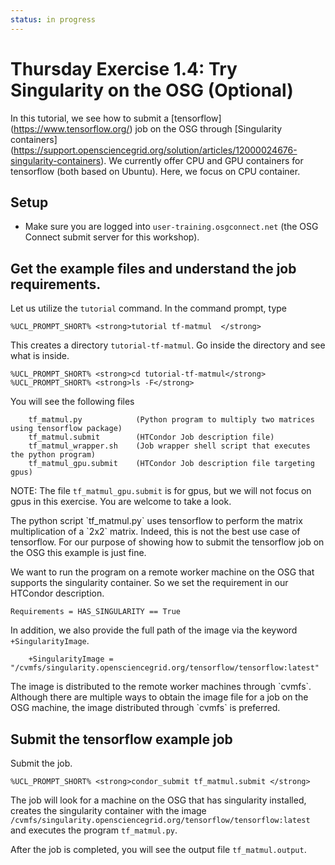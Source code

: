 ```yaml
---
status: in progress
---
```


Thursday Exercise 1.4: Try Singularity on the OSG (Optional)
============================================================


In this tutorial, we see how to submit a \[tensorflow\](<https://www.tensorflow.org/>) job on the OSG through \[Singularity containers\](<https://support.opensciencegrid.org/solution/articles/12000024676-singularity-containers>). We currently offer CPU and GPU containers for tensorflow (both based on Ubuntu). Here, we focus on CPU container.

Setup
-----

-   Make sure you are logged into `user-training.osgconnect.net` (the OSG Connect submit server for this workshop).

Get the example files and understand the job requirements.
----------------------------------------------------------

Let us utilize the `tutorial` command. In the command prompt, type

``` console
%UCL_PROMPT_SHORT% <strong>tutorial tf-matmul  </strong>
```

This creates a directory `tutorial-tf-matmul`. Go inside the directory and see what is inside.

``` console
%UCL_PROMPT_SHORT% <strong>cd tutorial-tf-matmul</strong>
%UCL_PROMPT_SHORT% <strong>ls -F</strong>
```

You will see the following files

``` file
    tf_matmul.py            (Python program to multiply two matrices using tensorflow package)
    tf_matmul.submit        (HTCondor Job description file)
    tf_matmul_wrapper.sh    (Job wrapper shell script that executes the python program)
    tf_matmul_gpu.submit    (HTCondor Job description file targeting gpus)
```

NOTE: The file `tf_matmul_gpu.submit` is for gpus, but we will not focus on gpus in this exercise. You are welcome to take a look.

The python script \`tf\_matmul.py\` uses tensorflow to perform the matrix multiplication of a \`2x2\` matrix. Indeed, this is not the best use case of tensorflow. For our purpose of showing how to submit the tensorflow job on the OSG this example is just fine.

We want to run the program on a remote worker machine on the OSG that supports the singularity container. So we set the requirement in our HTCondor description.

``` console
Requirements = HAS_SINGULARITY == True
```

In addition, we also provide the full path of the image via the keyword `+SingularityImage`.

``` console
    +SingularityImage = "/cvmfs/singularity.opensciencegrid.org/tensorflow/tensorflow:latest"
```

The image is distributed to the remote worker machines through \`cvmfs\`. Although there are multiple ways to obtain the image file for a job on the OSG machine, the image distributed through \`cvmfs\` is preferred.

Submit the tensorflow example job
---------------------------------

Submit the job.

``` console
%UCL_PROMPT_SHORT% <strong>condor_submit tf_matmul.submit </strong>
```

The job will look for a machine on the OSG that has singularity installed, creates the singularity container with the image `/cvmfs/singularity.opensciencegrid.org/tensorflow/tensorflow:latest` and executes the program `tf_matmul.py`.

After the job is completed, you will see the output file `tf_matmul.output`.


